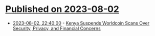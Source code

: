 # [Published on 2023-08-02](index.md)

* [2023-08-02, 22:40:00](https://yro.slashdot.org/story/23/08/02/2030244/kenya-suspends-worldcoin-scans-over-security-privacy-and-financial-concerns?utm_source=rss1.0mainlinkanon&utm_medium=feed) - [Kenya Suspends Worldcoin Scans Over Security, Privacy, and Financial Concerns](https://yro.slashdot.org/story/23/08/02/2030244/kenya-suspends-worldcoin-scans-over-security-privacy-and-financial-concerns?utm_source=rss1.0mainlinkanon&utm_medium=feed)

